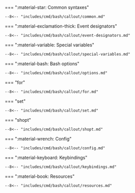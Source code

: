 === ":material-star: Common syntaxes"

    --8<-- "includes/cmd/bash/callout/common.md"

=== ":material-exclamation-thick: Event designators"

    --8<-- "includes/cmd/bash/callout/event-designators.md"

=== ":material-variable: Special variables"

    --8<-- "includes/cmd/bash/callout/special-variables.md"

=== ":material-bash: Bash options"

    --8<-- "includes/cmd/bash/callout/options.md"

=== "for"

    --8<-- "includes/cmd/bash/callout/for.md"

=== "set"

    --8<-- "includes/cmd/bash/callout/set.md"

=== "shopt"

    --8<-- "includes/cmd/bash/callout/shopt.md"

=== ":material-wrench: Config"

    --8<-- "includes/cmd/bash/callout/config.md"

=== ":material-keyboard: Keybindings"

    --8<-- "includes/cmd/bash/callout/keybindings.md"

=== ":material-book: Resources"

    --8<-- "includes/cmd/bash/callout/resources.md"
